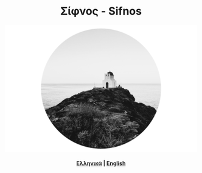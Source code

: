 <link rel="stylesheet" type="text/css" href="style.css" />
<h1 align="center">Σίφνος - Sifnos</h1>
<p align="center">
  <img src="2A9F6DBC-CAC8-48E2-8522-FA12E1B2D5E2.jpeg">
  <br><br>
   <b><a href="/sifnos/gr/">Ελληνικά</a> |
   <a href="/sifnos/en/">English</a></b>
  <br><br>
 
</p>

